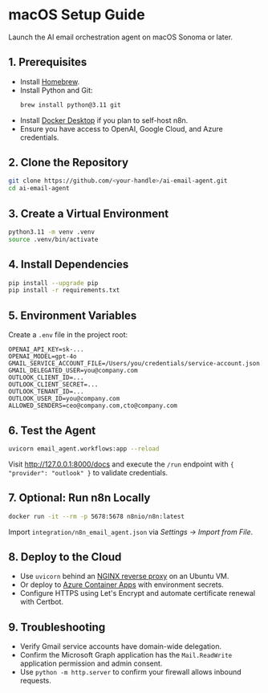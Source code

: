 # macOS Setup Guide

Launch the AI email orchestration agent on macOS Sonoma or later.

## 1. Prerequisites
- Install [Homebrew](https://brew.sh/).
- Install Python and Git:
  ```bash
  brew install python@3.11 git
  ```
- Install [Docker Desktop](https://www.docker.com/products/docker-desktop/) if you plan to self-host n8n.
- Ensure you have access to OpenAI, Google Cloud, and Azure credentials.

## 2. Clone the Repository
```bash
git clone https://github.com/<your-handle>/ai-email-agent.git
cd ai-email-agent
```

## 3. Create a Virtual Environment
```bash
python3.11 -m venv .venv
source .venv/bin/activate
```

## 4. Install Dependencies
```bash
pip install --upgrade pip
pip install -r requirements.txt
```

## 5. Environment Variables
Create a `.env` file in the project root:
```env
OPENAI_API_KEY=sk-...
OPENAI_MODEL=gpt-4o
GMAIL_SERVICE_ACCOUNT_FILE=/Users/you/credentials/service-account.json
GMAIL_DELEGATED_USER=you@company.com
OUTLOOK_CLIENT_ID=...
OUTLOOK_CLIENT_SECRET=...
OUTLOOK_TENANT_ID=...
OUTLOOK_USER_ID=you@company.com
ALLOWED_SENDERS=ceo@company.com,cto@company.com
```

## 6. Test the Agent
```bash
uvicorn email_agent.workflows:app --reload
```

Visit http://127.0.0.1:8000/docs and execute the `/run` endpoint with `{ "provider": "outlook" }` to validate credentials.

## 7. Optional: Run n8n Locally
```bash
docker run -it --rm -p 5678:5678 n8nio/n8n:latest
```
Import `integration/n8n_email_agent.json` via *Settings → Import from File*.

## 8. Deploy to the Cloud
- Use `uvicorn` behind an [NGINX reverse proxy](https://www.nginx.com/) on an Ubuntu VM.
- Or deploy to [Azure Container Apps](https://learn.microsoft.com/azure/container-apps/) with environment secrets.
- Configure HTTPS using Let's Encrypt and automate certificate renewal with Certbot.

## 9. Troubleshooting
- Verify Gmail service accounts have domain-wide delegation.
- Confirm the Microsoft Graph application has the `Mail.ReadWrite` application permission and admin consent.
- Use `python -m http.server` to confirm your firewall allows inbound requests.
